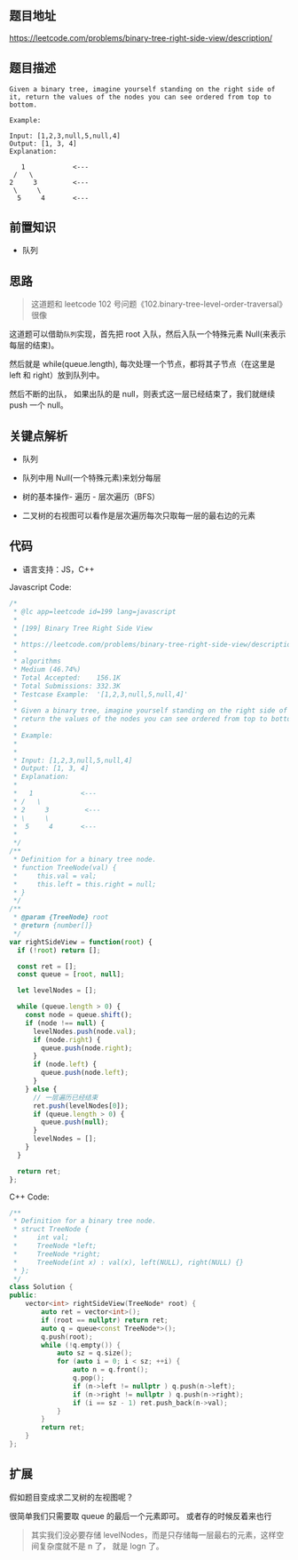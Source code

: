 ## 题目地址

https://leetcode.com/problems/binary-tree-right-side-view/description/

## 题目描述

```
Given a binary tree, imagine yourself standing on the right side of it, return the values of the nodes you can see ordered from top to bottom.

Example:

Input: [1,2,3,null,5,null,4]
Output: [1, 3, 4]
Explanation:

   1            <---
 /   \
2     3         <---
 \     \
  5     4       <---
```

## 前置知识

- 队列
  
## 思路

> 这道题和 leetcode 102 号问题《102.binary-tree-level-order-traversal》很像

这道题可以借助`队列`实现，首先把 root 入队，然后入队一个特殊元素 Null(来表示每层的结束)。

然后就是 while(queue.length), 每次处理一个节点，都将其子节点（在这里是 left 和 right）放到队列中。

然后不断的出队， 如果出队的是 null，则表式这一层已经结束了，我们就继续 push 一个 null。

## 关键点解析

- 队列

- 队列中用 Null(一个特殊元素)来划分每层

- 树的基本操作- 遍历 - 层次遍历（BFS）

- 二叉树的右视图可以看作是层次遍历每次只取每一层的最右边的元素

## 代码

* 语言支持：JS，C++

Javascript Code:
```js
/*
 * @lc app=leetcode id=199 lang=javascript
 *
 * [199] Binary Tree Right Side View
 *
 * https://leetcode.com/problems/binary-tree-right-side-view/description/
 *
 * algorithms
 * Medium (46.74%)
 * Total Accepted:    156.1K
 * Total Submissions: 332.3K
 * Testcase Example:  '[1,2,3,null,5,null,4]'
 *
 * Given a binary tree, imagine yourself standing on the right side of it,
 * return the values of the nodes you can see ordered from top to bottom.
 *
 * Example:
 *
 *
 * Input: [1,2,3,null,5,null,4]
 * Output: [1, 3, 4]
 * Explanation:
 *
 * ⁠  1            <---
 * ⁠/   \
 * 2     3         <---
 * ⁠\     \
 * ⁠ 5     4       <---
 *
 */
/**
 * Definition for a binary tree node.
 * function TreeNode(val) {
 *     this.val = val;
 *     this.left = this.right = null;
 * }
 */
/**
 * @param {TreeNode} root
 * @return {number[]}
 */
var rightSideView = function(root) {
  if (!root) return [];

  const ret = [];
  const queue = [root, null];

  let levelNodes = [];

  while (queue.length > 0) {
    const node = queue.shift();
    if (node !== null) {
      levelNodes.push(node.val);
      if (node.right) {
        queue.push(node.right);
      }
      if (node.left) {
        queue.push(node.left);
      }
    } else {
      // 一层遍历已经结束
      ret.push(levelNodes[0]);
      if (queue.length > 0) {
        queue.push(null);
      }
      levelNodes = [];
    }
  }

  return ret;
};
```
C++ Code:
```C++
/**
 * Definition for a binary tree node.
 * struct TreeNode {
 *     int val;
 *     TreeNode *left;
 *     TreeNode *right;
 *     TreeNode(int x) : val(x), left(NULL), right(NULL) {}
 * };
 */
class Solution {
public:
    vector<int> rightSideView(TreeNode* root) {
        auto ret = vector<int>();
        if (root == nullptr) return ret;
        auto q = queue<const TreeNode*>();
        q.push(root);
        while (!q.empty()) {
            auto sz = q.size();
            for (auto i = 0; i < sz; ++i) {
                auto n = q.front();
                q.pop();
                if (n->left != nullptr ) q.push(n->left);
                if (n->right != nullptr ) q.push(n->right);
                if (i == sz - 1) ret.push_back(n->val);
            }
        }
        return ret;
    }
};
```

## 扩展

假如题目变成求二叉树的左视图呢？

很简单我们只需要取 queue 的最后一个元素即可。 或者存的时候反着来也行

> 其实我们没必要存储 levelNodes，而是只存储每一层最右的元素，这样空间复杂度就不是 n 了， 就是 logn 了。
